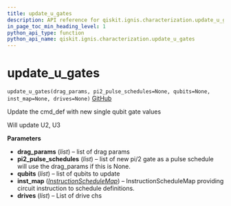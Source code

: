 ```yaml
---
title: update_u_gates
description: API reference for qiskit.ignis.characterization.update_u_gates
in_page_toc_min_heading_level: 1
python_api_type: function
python_api_name: qiskit.ignis.characterization.update_u_gates
---
```


# update\_u\_gates

<span id="qiskit.ignis.characterization.update_u_gates" />

`update_u_gates(drag_params, pi2_pulse_schedules=None, qubits=None, inst_map=None, drives=None)` [GitHub](https://github.com/qiskit-community/qiskit-ignis/tree/stable/0.3/qiskit/ignis/characterization/calibrations/ibmq_utils.py "view source code")

Update the cmd\_def with new single qubit gate values

Will update U2, U3

**Parameters**

*   **drag\_params** (*list*) – list of drag params
*   **pi2\_pulse\_schedules** (*list*) – list of new pi/2 gate as a pulse schedule will use the drag\_params if this is None.
*   **qubits** (*list*) – list of qubits to update
*   **inst\_map** ([*InstructionScheduleMap*](qiskit.pulse.InstructionScheduleMap "qiskit.pulse.InstructionScheduleMap")) – InstructionScheduleMap providing circuit instruction to schedule definitions.
*   **drives** (*list*) – List of drive chs

